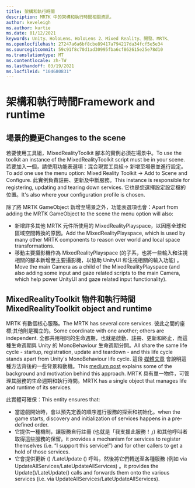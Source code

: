 ```yaml
---
title: 架構和執行時間
description: MRTK 中的架構和執行時間相關資訊。
author: keveleigh
ms.author: kurtie
ms.date: 01/12/2021
keywords: Unity、HoloLens、HoloLens 2、Mixed Reality、開發、MRTK、
ms.openlocfilehash: 27247a6a6bf8cbe89417a794217da34fcf5e5e34
ms.sourcegitcommit: 59c91f8c70d1ad30995fba6cf862615e25e78d10
ms.translationtype: MT
ms.contentlocale: zh-TW
ms.lasthandoff: 03/19/2021
ms.locfileid: "104680831"
---
```

# <a name="framework-and-runtime"></a><span data-ttu-id="ae8dc-104">架構和執行時間</span><span class="sxs-lookup"><span data-stu-id="ae8dc-104">Framework and runtime</span></span>

## <a name="changes-to-the-scene"></a><span data-ttu-id="ae8dc-105">場景的變更</span><span class="sxs-lookup"><span data-stu-id="ae8dc-105">Changes to the scene</span></span>

<span data-ttu-id="ae8dc-106">若要使用工具組，MixedRealityToolkit 腳本的實例必須在場景中。</span><span class="sxs-lookup"><span data-stu-id="ae8dc-106">To use the toolkit an instance of the MixedRealityToolkit script must be in your scene.</span></span>
<span data-ttu-id="ae8dc-107">若要加入一個，請使用功能表選項：混合現實工具組-> 新增至場景並進行設定。</span><span class="sxs-lookup"><span data-stu-id="ae8dc-107">To add one use the menu option: Mixed Reality Toolkit -> Add to Scene and Configure.</span></span> <span data-ttu-id="ae8dc-108">此實例負責註冊、更新及中斷服務。</span><span class="sxs-lookup"><span data-stu-id="ae8dc-108">This instance is responsible for registering, updating and tearing down services.</span></span> <span data-ttu-id="ae8dc-109">它也是您選擇設定設定檔的位置。</span><span class="sxs-lookup"><span data-stu-id="ae8dc-109">It's also where your configuration profile is chosen.</span></span>

<span data-ttu-id="ae8dc-110">除了將 MRTK GameObject 新增至場景之外，功能表選項也會：</span><span class="sxs-lookup"><span data-stu-id="ae8dc-110">Apart from adding the MRTK GameObject to the scene the menu option will also:</span></span>

- <span data-ttu-id="ae8dc-111">新增許多其他 MRTK 元件所使用的 MixedRealityPlayspace，以因應全球和區域空間轉換的原因。</span><span class="sxs-lookup"><span data-stu-id="ae8dc-111">Add the MixedRealityPlayspace, which is used by many other MRTK components to reason over world and local space transformations.</span></span>
- <span data-ttu-id="ae8dc-112">移動主要攝影機作為 MixedRealityPlayspace (的子系，也將一些輸入和注視相關的腳本新增至主要攝影機，以協助 UnityUI 和注視相關的輸入功能) 。</span><span class="sxs-lookup"><span data-stu-id="ae8dc-112">Move the main Camera as a child of the MixedRealityPlayspace (and also adding some input and gaze related scripts to the main Camera, which help power UnityUI and gaze related input functionality).</span></span>

## <a name="mixedrealitytoolkit-object-and-runtime"></a><span data-ttu-id="ae8dc-113">MixedRealityToolkit 物件和執行時間</span><span class="sxs-lookup"><span data-stu-id="ae8dc-113">MixedRealityToolkit object and runtime</span></span>

<span data-ttu-id="ae8dc-114">MRTK 有數個核心服務。</span><span class="sxs-lookup"><span data-stu-id="ae8dc-114">The MRTK has several core services.</span></span> <span data-ttu-id="ae8dc-115">彼此之間的座標;其他則是獨立的。</span><span class="sxs-lookup"><span data-stu-id="ae8dc-115">Some coordinate with one another; others are independent.</span></span>
<span data-ttu-id="ae8dc-116">全都共用相同的生命週期，也就是啟動、註冊、更新和終止，而這種生命週期與 Unity 的 MonoBehaviour 生命週期分開。</span><span class="sxs-lookup"><span data-stu-id="ae8dc-116">All share the same life cycle - startup, registration, update and teardown - and this life cycle stands apart from Unity's MonoBehaviour life cycle.</span></span> <span data-ttu-id="ae8dc-117">這段 [媒體文章](https://medium.com/@stephen_hodgson/the-mixed-reality-framework-6fdb5c11feb2) 會說明這種方法背後的一些背景和動機。</span><span class="sxs-lookup"><span data-stu-id="ae8dc-117">This [medium post](https://medium.com/@stephen_hodgson/the-mixed-reality-framework-6fdb5c11feb2) explains some of the background and motivation behind this approach.</span></span> <span data-ttu-id="ae8dc-118">MRTK 具有單一物件，可管理其服務的生命週期和執行時間。</span><span class="sxs-lookup"><span data-stu-id="ae8dc-118">MRTK has a single object that manages life and runtime of its services.</span></span>

<span data-ttu-id="ae8dc-119">此實體可確保：</span><span class="sxs-lookup"><span data-stu-id="ae8dc-119">This entity ensures that:</span></span>

- <span data-ttu-id="ae8dc-120">當遊戲開始時，會以預先定義的順序進行服務的探索和初始化。</span><span class="sxs-lookup"><span data-stu-id="ae8dc-120">when the game starts, discovery and initialization of services happens in a pre-defined order.</span></span>
- <span data-ttu-id="ae8dc-121">它提供一種機制，讓服務自行註冊 (也就是「我支援此服務！」) 和其他呼叫者取得這些服務的保留。</span><span class="sxs-lookup"><span data-stu-id="ae8dc-121">it provides a mechanism for services to register themselves (i.e. “I support this service!”) and for other callers to get a hold of those services.</span></span>
- <span data-ttu-id="ae8dc-122">它會提供更新 () /LateUpdate () 呼叫，然後將它們轉送至各種服務 (例如 via UpdateAllServices/LateUpdateAllServices) 。</span><span class="sxs-lookup"><span data-stu-id="ae8dc-122">it provides the Update()/LateUpdate() calls and forwards them onto the various services (i.e. via UpdateAllServices/LateUpdateAllServices).</span></span>
